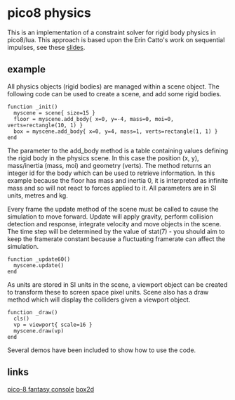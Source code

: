 # pico8 physics

This is an implementation of a constraint solver for rigid body physics in pico8/lua. This approach is based upon the Erin Catto's work on sequential impulses, see these [slides](https://box2d.org/files/ErinCatto_SequentialImpulses_GDC2006.pdf).

## example

All physics objects (rigid bodies) are managed within a scene object. The following code can be used to create a scene, and add some rigid bodies.
```
function _init()
  myscene = scene{ size=15 }
  floor = myscene.add_body{ x=0, y=-4, mass=0, moi=0, verts=rectangle(10, 1) }
  box = myscene.add_body{ x=0, y=4, mass=1, verts=rectangle(1, 1) }
end
```
The parameter to the add_body method is a table containing values defining the rigid body in the physics scene. In this case the position (x, y), mass/inertia (mass, moi) and geometry (verts). The method returns an integer id for the body which can be used to retrieve information. In this example because the floor has mass and inertia 0, it is interpreted as infinite mass and so will not react to forces applied to it. All parameters are in SI units, metres and kg.

Every frame the update method of the scene must be called to cause the simulation to move forward. Update will apply gravity, perform collision detection and response, integrate velocity and move objects in the scene. The time step will be determined by the value of stat(7) - you should aim to keep the framerate constant because a fluctuating framerate can affect the simulation.
```
function _update60()
  myscene.update()
end
```
As units are stored in SI units in the scene, a viewport object can be created to transform these to screen space pixel units. Scene also has a draw method which will display the colliders given a viewport object.
```
function _draw()
  cls()
  vp = viewport{ scale=16 }
  myscene.draw(vp)
end
```
Several demos have been included to show how to use the code.

## links

[pico-8 fantasy console](https://www.lexaloffle.com/pico-8.php)
[box2d](https://box2d.org/)
